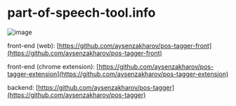 # part-of-speech-tool.info

![image](https://drive.google.com/uc?export=view&id=1Hu8SclTvwb4pgiPqrqcGTq_4ou_qqz_O)

front-end (web):
[https://github.com/aysenzakharov/pos-tagger-front](https://github.com/aysenzakharov/pos-tagger-front)

front-end (chrome extension):
[https://github.com/aysenzakharov/pos-tagger-extension](https://github.com/aysenzakharov/pos-tagger-extension)

backend:
[https://github.com/aysenzakharov/pos-tagger](https://github.com/aysenzakharov/pos-tagger)
